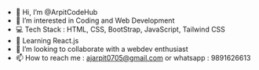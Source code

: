 - 👋 Hi, I’m @ArpitCodeHub
- 👀 I’m interested in Coding and Web Development
- 💻 Tech Stack : HTML, CSS, BootStrap, JavaScript, Tailwind CSS
- 🌱 Learning React.js
- 💞️ I’m looking to collaborate with a webdev enthusiast
- 📫 How to reach me : ajarpit0705@gmail.com or whatsapp : 9891626613
<!---
ArpitCodeHub/ArpitCodeHub is a ✨ special ✨ repository because its `README.md` (this file) appears on your GitHub profile.
You can click the Preview link to take a look at your changes.
--->
